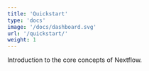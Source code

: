 ```yaml
---
title: 'Quickstart'
type: 'docs'
image: '/docs/dashboard.svg'
url: '/quickstart/'
weight: 1
---
```


Introduction to the core concepts of Nextflow. 
